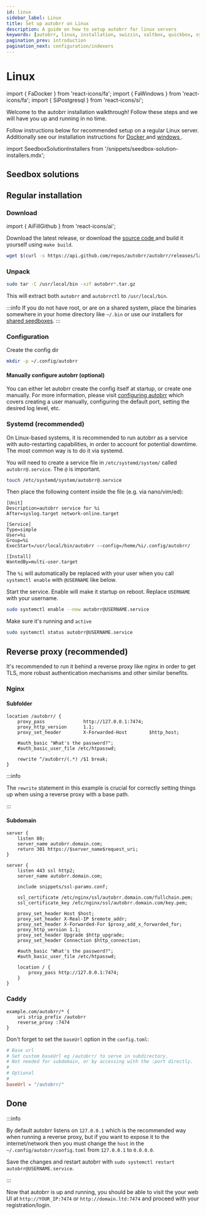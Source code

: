 ```yaml
---
id: linux
sidebar_label: Linux
title: Set up autobrr on Linux
description: A guide on how to setup autobrr for linux servers
keywords: [autobrr, linux, installation, swizzin, saltbox, quickbox, systemd]
pagination_prev: introduction
pagination_next: configuration/indexers
---
```


# Linux

import { FaDocker } from 'react-icons/fa';
import { FaWindows } from 'react-icons/fa';
import { SiPostgresql } from 'react-icons/si';

Welcome to the autobrr installation walkthrough!
Follow these steps and we will have you up and running in no time.

Follow instructions below for recommended setup on a regular Linux server.
Additionally see our installation instructions for [Docker <FaDocker />](/installation/docker) and [windows <FaWindows />](/installation/windows).

import SeedboxSolutionInstallers from '/snippets/seedbox-solution-installers.mdx';

## Seedbox solutions

<SeedboxSolutionInstallers />

## Regular installation

### Download

import { AiFillGithub } from 'react-icons/ai';

Download the latest release, or download the [source code <AiFillGithub />](https://github.com/autobrr/autobrr/releases/latest) and build it yourself using `make build`.

```bash
wget $(curl -s https://api.github.com/repos/autobrr/autobrr/releases/latest | grep download | grep linux_x86_64 | cut -d\" -f4)
```

### Unpack

```bash
sudo tar -C /usr/local/bin -xzf autobrr*.tar.gz
```

This will extract both `autobrr` and `autobrrctl` to `/usr/local/bin`.

:::info
If you do not have root, or are on a shared system, place the binaries somewhere in your home directory like `~/.bin` or use our installers for [shared seedboxes](/installation/shared-seedbox).
:::

### Configuration

Create the config dir

```bash
mkdir -p ~/.config/autobrr
```

#### Manually configure autobrr (optional)

You can either let autobrr create the config itself at startup, or create one manually. For more information, please visit [configuring autobrr](/configuration/autobrr) which covers creating a user manually, configuring the default port, setting the desired log level, etc.

### Systemd (recommended)

On Linux-based systems, it is recommended to run autobrr as a service with auto-restarting capabilities, in order to account for potential downtime. The most common way is to do it via systemd.

You will need to create a service file in `/etc/systemd/system/` called `autobrr@.service`. The `@` is important.

```bash
touch /etc/systemd/system/autobrr@.service
```

Then place the following content inside the file (e.g. via nano/vim/ed):

```systemd title="/etc/systemd/system/autobrr@.service"
[Unit]
Description=autobrr service for %i
After=syslog.target network-online.target

[Service]
Type=simple
User=%i
Group=%i
ExecStart=/usr/local/bin/autobrr --config=/home/%i/.config/autobrr/

[Install]
WantedBy=multi-user.target
```

The `%i` will automatically be replaced with your user when you call `systemctl enable` with `@USERNAME` like below.

Start the service. Enable will make it startup on reboot. Replace `USERNAME` with your username.

```bash
sudo systemctl enable --now autobrr@USERNAME.service
```

Make sure it's running and `active`

```bash
sudo systemctl status autobrr@USERNAME.service
```

## Reverse proxy (recommended)

It's recommended to run it behind a reverse proxy like nginx in order to get TLS, more robust authentication mechanisms and other similar benefits.

### Nginx

#### Subfolder

```nginx
location /autobrr/ {
    proxy_pass              http://127.0.0.1:7474;
    proxy_http_version      1.1;
    proxy_set_header        X-Forwarded-Host        $http_host;

    #auth_basic "What's the password?";
    #auth_basic_user_file /etc/htpasswd;

    rewrite ^/autobrr/(.*) /$1 break;
}
```

:::info

The `rewrite` statement in this example is crucial for correctly setting things up when using a reverse proxy with a base path.

:::

#### Subdomain

```nginx
server {
    listen 80;
    server_name autobrr.domain.com;
    return 301 https://$server_name$request_uri;
}

server {
    listen 443 ssl http2;
    server_name autobrr.domain.com;

    include snippets/ssl-params.conf;

    ssl_certificate /etc/nginx/ssl/autobrr.domain.com/fullchain.pem;
    ssl_certificate_key /etc/nginx/ssl/autobrr.domain.com/key.pem;

    proxy_set_header Host $host;
    proxy_set_header X-Real-IP $remote_addr;
    proxy_set_header X-Forwarded-For $proxy_add_x_forwarded_for;
    proxy_http_version 1.1;
    proxy_set_header Upgrade $http_upgrade;
    proxy_set_header Connection $http_connection;

    #auth_basic "What's the password?";
    #auth_basic_user_file /etc/htpasswd;

    location / {
        proxy_pass http://127.0.0.1:7474;
    }
}
```

### Caddy

```nginx
example.com/autobrr/* {
    uri strip_prefix /autobrr
    reverse_proxy :7474
}
```

Don't forget to set the `baseUrl` option in the `config.toml`:

```toml
# Base url
# Set custom baseUrl eg /autobrr/ to serve in subdirectory.
# Not needed for subdomain, or by accessing with the :port directly.
#
# Optional
#
baseUrl = "/autobrr/"
```

## Done

:::info

By default autobrr listens on `127.0.0.1` which is the recommended way when running a reverse proxy, but if you want to expose it to the internet/network then you must change the `host` in the `~/.config/autobrr/config.toml` from `127.0.0.1` to `0.0.0.0`.

Save the changes and restart autobrr with `sudo systemctl restart autobrr@USERNAME.service`.

:::

Now that autobrr is up and running, you should be able to visit the your web UI at `http://YOUR_IP:7474` or `http://domain.ltd:7474` and proceed with your registration/login.
